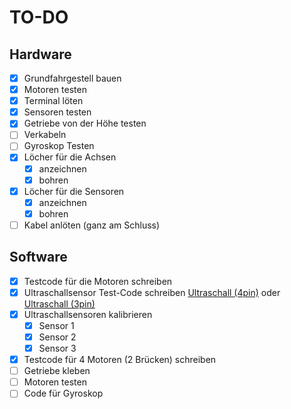 # TO-DO

## Hardware

- [x] Grundfahrgestell bauen
- [x] Motoren testen
- [x] Terminal löten
- [x] Sensoren testen
- [x] Getriebe von der Höhe testen
- [ ] Verkabeln
- [ ] Gyroskop Testen
- [x] Löcher für die Achsen
  - [x] anzeichnen
  - [x] bohren
- [x] Löcher für die Sensoren
  - [x] anzeichnen
  - [x] bohren
- [ ] Kabel anlöten (ganz am Schluss)

## Software

- [x] Testcode für die Motoren schreiben
- [x] Ultraschallsensor Test-Code schreiben [Ultraschall (4pin)](https://funduino.de/nr-10-entfernung-messen) oder [Ultraschall (3pin)](https://docs.arduino.cc/built-in-examples/sensors/Ping)
- [x] Ultraschallsensoren kalibrieren
  - [x] Sensor 1
  - [x] Sensor 2
  - [x] Sensor 3
- [x] Testcode für 4 Motoren (2 Brücken) schreiben
- [ ] Getriebe kleben
- [ ] Motoren testen
- [ ] Code für Gyroskop
